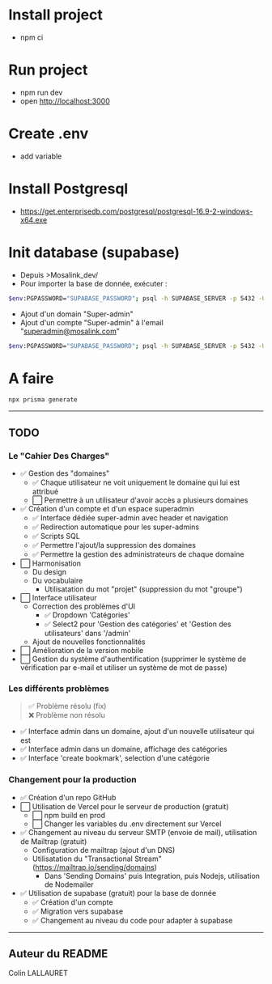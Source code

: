 # Install project

- npm ci

# Run project

- npm run dev
- open [http://localhost:3000](http://localhost:3000)

# Create .env

- add variable

# Install Postgresql

- https://get.enterprisedb.com/postgresql/postgresql-16.9-2-windows-x64.exe

# Init database (supabase)

- Depuis >Mosalink_dev/
- Pour importer la base de donnée, exécuter :

```bash
$env:PGPASSWORD="SUPABASE_PASSWORD"; psql -h SUPABASE_SERVER -p 5432 -U postgres.SUPABASE_PROJECT_ID -d postgres -f "mosalink-24-01-2024.dump"
```

- Ajout d'un domain "Super-admin"
- Ajout d'un compte "Super-admin" à l'email "superadmin@mosalink.com"

```bash
$env:PGPASSWORD="SUPABASE_PASSWORD"; psql -h SUPABASE_SERVER -p 5432 -U postgres.SUPABASE_PROJECT_ID -d postgres -f "modification-bdd-colin.sql"
```

# A faire

```bash
npx prisma generate
```

---

## TODO

### Le "Cahier Des Charges"

- ✅ Gestion des "domaines"
  - ✅ Chaque utilisateur ne voit uniquement le domaine qui lui est attribué
  - ⬜️ Permettre à un utilisateur d'avoir accès a plusieurs domaines
- ✅ Création d'un compte et d'un espace superadmin
  - ✅ Interface dédiée super-admin avec header et navigation
  - ✅ Redirection automatique pour les super-admins
  - ✅ Scripts SQL
  - ✅ Permettre l'ajout/la suppression des domaines
  - ✅ Permettre la gestion des administrateurs de chaque domaine
- ⬜️ Harmonisation
  - Du design
  - Du vocabulaire
    - Utilisatation du mot "projet" (suppression du mot "groupe")
- ⬜️ Interface utilisateur
  - Correction des problèmes d'UI
    - ✅ Dropdown 'Catégories'
    - ✅ Select2 pour 'Gestion des catégories' et 'Gestion des utilisateurs' dans '/admin'
  - Ajout de nouvelles fonctionnalités
- ⬜️ Amélioration de la version mobile
- ⬜️ Gestion du système d'authentification (supprimer le système de vérification par e-mail et utiliser un système de mot de passe)

### Les différents problèmes

> ✅ Problème résolu (fix)  
> ❌ Problème non résolu

- ✅ Interface admin dans un domaine, ajout d'un nouvelle utilisateur qui est
- ✅ Interface admin dans un domaine, affichage des catégories
- ✅ Interface 'create bookmark', selection d'une catégorie

### Changement pour la production

- ✅ Création d'un repo GitHub
- ⬜️ Utilisation de Vercel pour le serveur de production (gratuit)
  - ⬜️ npm build en prod
  - ⬜️ Changer les variables du .env directement sur Vercel
- ✅ Changement au niveau du serveur SMTP (envoie de mail), utilisation de Mailtrap (gratuit)
  - Configuration de mailtrap (ajout d'un DNS)
  - Utilisatation du "Transactional Stream" (https://mailtrap.io/sending/domains)
    - Dans 'Sending Domains' puis Integration, puis Nodejs, utilisation de Nodemailer
- ✅ Utilisation de supabase (gratuit) pour la base de donnée
  - ✅ Création d'un compte
  - ✅ Migration vers supabase
  - ✅ Changement au niveau du code pour adapter à supabase

---

## Auteur du README

Colin LALLAURET
